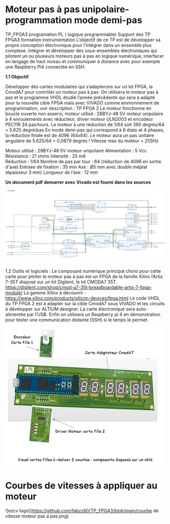 # Moteur pas à pas unipolaire-programmation mode demi-pas
TP_FPGA3 programation PL ( logique programmable)
Support des TP FPGA3 formation instrumentation
L’objectif de ce TP est de développer sa propre conception électronique pour l’intégrer dans un ensemble plus complexe. Intégrer et développer des sous-ensembles électroniques qui pilotent un ou plusieurs moteurs pas à pas en logique numérique, interfacer en langage de haut niveau et communiquer à distance avec pour exemple une Raspberry Pi4 connectée en SSH.

**1.1 Objectif**

Développer des cartes modulaires qui s’adapterons sur un kit FPGA, la CmodA7 pour contrôler un moteur pas à pas. On utilisera le moteur pas à pas et le programme VHDL étudié l’année précédente qui sera à adapté pour la nouvelle cible FPGA mais avec VIVADO comme environnement de programmation, voir description : TP FPGA 2
Le moteur fonctionne en boucle ouverte non asservi, moteur utilisé : 28BYJ-48 5V moteur unipolaire à 4 enroulements avec réducteur, driver moteur ULN2003 et encodeur PEC11R 24 pas/tours. Le moteur à une réduction de 1/64 soit 360 degrés/64 = 5.625 degré/pas En mode demi-pas qui correspond à 8 états et 4 phases, la réduction finale est de 4096 (64x64). Le moteur aura un pas unitaire angulaire de 5.625/64 = 0,0879 degrés !
Vitesse max du moteur = 255Hz 

  Moteur utilisé : 28BYJ-48 5V moteur unipolaire 
  Alimentation : 5 Vcc  
  Résistance : 21 ohms 
  Intensité : 25 mA  
  Réduction : 1/64 
  Nombre de pas par tour : 64 (réduction de 4096 en sortie d'axe) 
  Entraxe de fixation : 35 mm 
  Axe : Ø5 mm avec double méplat (épaisseur 3 mm) 
  Longueur de l’axe : 12 mm

**Un document pdf demarrer avec Vivado est fourni dans les sources**

![ezcv logo](https://github.com/fabzz60/TP_FPGA3/blob/main/bloc_design_FPGA3.jpg)

1.2 Outils et logiciels :
Le composant numérique principal choisi pour cette carte pour piloter le moteur pas à pas est un FPGA de la famille Xilinx l’Artix 7-35T disposé sur un kit Digilent, le kit CMODA7 35T. 
https://digilent.com/shop/cmod-a7-35t-breadboardable-artix-7-fpga-module/
La gamme Xilinx à découvrir :
https://www.xilinx.com/products/silicon-devices/fpga.html
Le code VHDL du TP FPGA 2 est à adapter sur la cible CmodA7 sous VIVADO et les circuits à développer sur ALTIUM designer. La carte électronique sera auto-alimentée par l’USB. Enfin on utilisera un Raspberry pi 4 en démonstration pour tester une communication distante (SSH) si le temps le permet.


![ezcv logo](https://github.com/fabzz60/TP_FPGA3/blob/main/cartes_a_developper.jpg)

# Courbes de vitesses à appliquer au moteur

![ezcv logo](https://github.com/fabzz60/TP_FPGA3/blob/main/courbe de vitesse moteur pas a pas.png)
